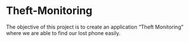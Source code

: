 # Theft-Monitoring
The objective of this project is to create an application “Theft Monitoring” where we are able to find our lost phone easily. 
